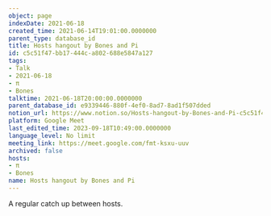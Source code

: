 ```yaml
---
object: page
indexDate: 2021-06-18
created_time: 2021-06-14T19:01:00.0000000
parent_type: database_id
title: Hosts hangout by Bones and Pi
id: c5c51f47-bb17-444c-a802-688e5847a127
tags:
- Talk
- 2021-06-18
- π
- Bones
talktime: 2021-06-18T20:00:00.0000000
parent_database_id: e9339446-880f-4ef0-8ad7-8ad1f507dded
notion_url: https://www.notion.so/Hosts-hangout-by-Bones-and-Pi-c5c51f47bb17444ca802688e5847a127
platform: Google Meet
last_edited_time: 2023-09-18T10:49:00.0000000
language_level: No limit
meeting_link: https://meet.google.com/fmt-ksxu-uuv
archived: false
hosts:
- π
- Bones
name: Hosts hangout by Bones and Pi
---
```


A regular catch up between hosts.


